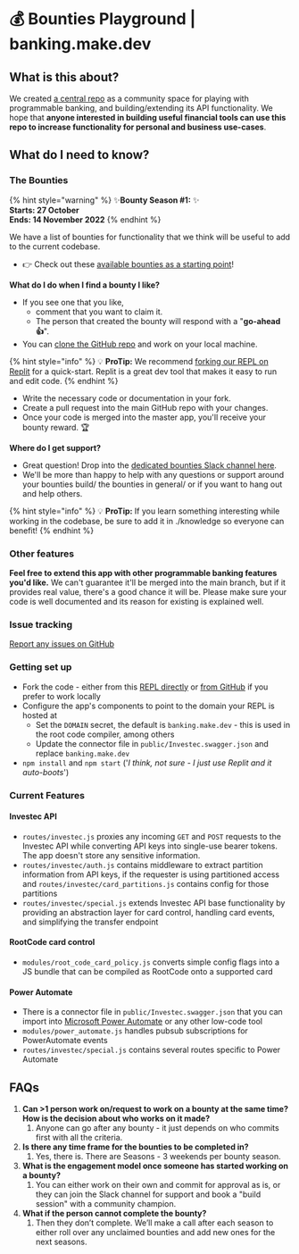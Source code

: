 # 💰 Bounties Playground | banking.make.dev

## What is this about?

We created [a central repo](https://github.com/programmable-banking-community/banking.make) as a community space for playing with programmable banking, and building/extending its API functionality. We hope that **anyone interested in building useful financial tools can use this repo to increase functionality for personal and business use-cases**.

## What do I need to know?

### The Bounties

{% hint style="warning" %}
✨**Bounty Season #1:** ✨\
**Starts: 27 October** \
**Ends: 14 November 2022**&#x20;
{% endhint %}

We have a list of bounties for functionality that we think will be useful to add to the current codebase.

* 👉 Check out these [available bounties as a starting point](https://github.com/programmable-banking-community/banking.make/issues?q=is%3Aissue+is%3Aopen+label%3Abounty)!

**What do I do when I find a bounty I like?**

* If you see one that you like,&#x20;
  * comment that you want to claim it.&#x20;
  * The person that created the bounty will respond with a "**go-ahead 👍**".
* You can [clone the GitHub repo](https://github.com/programmable-banking-community/banking.make) and work on your local machine.

{% hint style="info" %}
💡 **ProTip:** We recommend [forking our REPL on Replit](https://replit.com/@OfferZenMake/programmable-banking) for a quick-start. Replit is a great dev tool that makes it easy to run and edit code.
{% endhint %}

* Write the necessary code or documentation in your fork.
* Create a pull request into the main GitHub repo with your changes.
* Once your code is merged into the master app, you'll receive your bounty reward. 🏆

**Where do I get support?**

* Great question! Drop into the [dedicated bounties Slack channel here](https://offerzen-community.slack.com/archives/C048GPNT49W).&#x20;
* We'll be more than happy to help with any questions or support around your bounties build/ the bounties in general/ or if you want to hang out and help others.

{% hint style="info" %}
💡 **ProTip:** If you learn something interesting while working in the codebase, be sure to add it in ./knowledge so everyone can benefit!
{% endhint %}

### Other features

**Feel free to extend this app with other programmable banking features you'd like.** We can't guarantee it'll be merged into the main branch, but if it provides real value, there's a good chance it will be. Please make sure your code is well documented and its reason for existing is explained well.

### Issue tracking

[Report any issues on GitHub](https://github.com/programmable-banking-community/banking.make/issues/new)

### Getting set up

* Fork the code - either from this [REPL directly](https://replit.com/@OfferZenMake/programmable-banking) or [from GitHub](http://github.com/programmable-banking-community/banking.make/issues/new) if you prefer to work locally
* Configure the app's components to point to the domain your REPL is hosted at
  * Set the `DOMAIN` secret, the default is `banking.make.dev` - this is used in the root code compiler, among others
  * Update the connector file in `public/Investec.swagger.json` and replace `banking.make.dev`
* `npm install` and `npm start` ('_I think, not sure - I just use Replit and it auto-boots_')

### Current Features

#### Investec API

* `routes/investec.js` proxies any incoming `GET` and `POST` requests to the Investec API while converting API keys into single-use bearer tokens. The app doesn't store any sensitive information.
* `routes/investec/auth.js` contains middleware to extract partition information from API keys, if the requester is using partitioned access and `routes/investec/card_partitions.js` contains config for those partitions
* `routes/investec/special.js` extends Investec API base functionality by providing an abstraction layer for card control, handling card events, and simplifying the transfer endpoint

#### RootCode card control

* `modules/root_code_card_policy.js` converts simple config flags into a JS bundle that can be compiled as RootCode onto a supported card

#### Power Automate

* There is a connector file in `public/Investec.swagger.json` that you can import into [Microsoft Power Automate](https://make.powerautomate.com) or any other low-code tool
* `modules/power_automate.js` handles pubsub subscriptions for PowerAutomate events
* `routes/investec/special.js` contains several routes specific to Power Automate

## FAQs

1. **Can >1 person work on/request to work on a bounty at the same time? How is the decision about who works on it made?**
   1. Anyone can go after any bounty - it just depends on who commits first with all the criteria.
2. **Is there any time frame for the bounties to be completed in?**
   1. Yes, there is. There are Seasons - 3 weekends per bounty season.
3. **What is the engagement model once someone has started working on a bounty?**
   1. You can either work on their own and commit for approval as is, or they can join the Slack channel for support and book a "build session" with a community champion.
4. **What if the person cannot complete the bounty?**
   1. Then they don’t complete. We’ll make a call after each season to either roll over any unclaimed bounties and add new ones for the next seasons.

